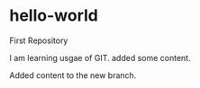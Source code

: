 # hello-world
First Repository

I am learning usgae of GIT.
added some content.

Added
content to the new branch.
